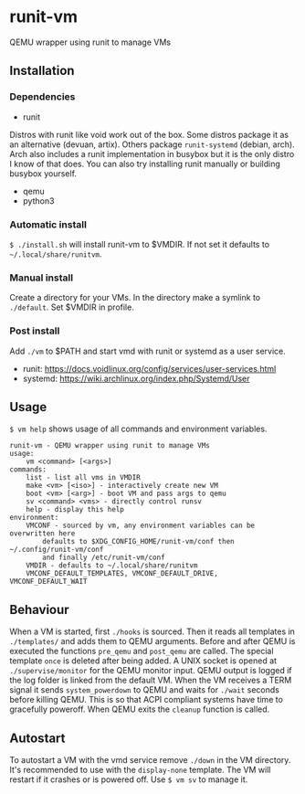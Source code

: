 # runit-vm
QEMU wrapper using runit to manage VMs
## Installation
### Dependencies
- runit

Distros with runit like void work out of the box.
Some distros package it as an alternative (devuan, artix).
Others package `runit-systemd` (debian, arch).
Arch also includes a runit implementation in busybox but it is the only distro I know of that does.
You can also try installing runit manually or building busybox yourself.
- qemu
- python3
### Automatic install
`$ ./install.sh` will install runit-vm to $VMDIR.
If not set it defaults to `~/.local/share/runitvm`.
### Manual install
Create a directory for your VMs.
In the directory make a symlink to `./default`.
Set $VMDIR in profile.
### Post install
Add `./vm` to $PATH and start vmd with runit or systemd as a user service.
- runit: <https://docs.voidlinux.org/config/services/user-services.html>
- systemd: <https://wiki.archlinux.org/index.php/Systemd/User>
## Usage
`$ vm help` shows usage of all commands and environment variables.
```
runit-vm - QEMU wrapper using runit to manage VMs
usage:
	vm <command> [<args>]
commands:
	list - list all vms in VMDIR
	make <vm> [<iso>] - interactively create new VM
	boot <vm> [<arg>] - boot VM and pass args to qemu
	sv <command> <vms> - directly control runsv
	help - display this help
environment:
	VMCONF - sourced by vm, any environment variables can be overwritten here
		defaults to $XDG_CONFIG_HOME/runit-vm/conf then ~/.config/runit-vm/conf
		and finally /etc/runit-vm/conf
	VMDIR - defaults to ~/.local/share/runitvm
	VMCONF_DEFAULT_TEMPLATES, VMCONF_DEFAULT_DRIVE, VMCONF_DEFAULT_WAIT
```
## Behaviour
When a VM is started, first `./hooks` is sourced.
Then it reads all templates in `./templates/` and adds them to QEMU arguments.
Before and after QEMU is executed the functions `pre_qemu` and `post_qemu` are called.
The special template `once` is deleted after being added.
A UNIX socket is opened at `./supervise/monitor` for the QEMU monitor input.
QEMU output is logged if the log folder is linked from the default VM.
When the VM receives a TERM signal it sends `system_powerdown` to QEMU and waits for `./wait` seconds before killing QEMU.
This is so that ACPI compliant systems have time to gracefully poweroff.
When QEMU exits the `cleanup` function is called.
## Autostart
To autostart a VM with the vmd service remove `./down` in the VM directory.
It's recommended to use with the `display-none` template.
The VM will restart if it crashes or is powered off.
Use `$ vm sv` to manage it.
